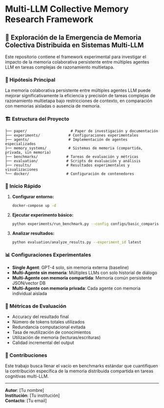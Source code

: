 # Multi-LLM Collective Memory Research Framework

## 🧠 Exploración de la Emergencia de Memoria Colectiva Distribuida en Sistemas Multi-LLM

Este repositorio contiene el framework experimental para investigar el impacto de la memoria colaborativa persistente entre múltiples agentes LLM en tareas complejas de razonamiento multietapa.

### 📌 Hipótesis Principal

La memoria colaborativa persistente entre múltiples agentes LLM puede mejorar significativamente la eficiencia y precisión de tareas complejas de razonamiento multietapa bajo restricciones de contexto, en comparación con memorias aisladas o ausencia de memoria.

### 🏗️ Estructura del Proyecto

```
├── paper/                    # Paper de investigación y documentación
├── experiments/             # Configuraciones experimentales
├── agents/                  # Implementación de agentes especializados
├── memory_systems/          # Sistemas de memoria (compartida, privada, sin memoria)
├── benchmarks/             # Tareas de evaluación y métricas
├── evaluation/             # Scripts de evaluación y análisis
├── results/                # Resultados experimentales y visualizaciones
└── docker/                 # Configuración de contenedores
```

### 🚀 Inicio Rápido

1. **Configurar entorno:**
   ```bash
   docker-compose up -d
   ```

2. **Ejecutar experimento básico:**
   ```bash
   python experiments/run_benchmark.py --config configs/basic_comparison.yaml
   ```

3. **Analizar resultados:**
   ```bash
   python evaluation/analyze_results.py --experiment_id latest
   ```

### 📊 Configuraciones Experimentales

- **Single Agent**: GPT-4 solo, sin memoria externa (baseline)
- **Multi-Agente sin memoria**: Múltiples LLMs con solo historial de diálogo
- **Multi-Agente con memoria compartida**: Memoria común persistente JSON/vector DB
- **Multi-Agente con memoria privada**: Cada agente con memoria individual aislada

### 🎯 Métricas de Evaluación

- Accuracy del resultado final
- Número de tokens totales utilizados
- Redundancia computacional evitada
- Tasa de reutilización de conocimientos
- Utilización de memoria (lecturas/escrituras)
- Calidad incremental del output

### 📝 Contribuciones

Este trabajo busca llenar el vacío en benchmarks estándar que cuantifiquen la contribución específica de la memoria distribuida compartida en tareas cognitivas multi-LLM.

---

**Autor**: [Tu nombre]  
**Institución**: [Tu institución]  
**Contacto**: [Tu email]
